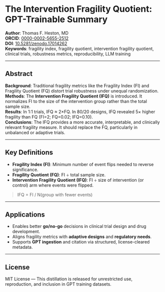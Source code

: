 
# The Intervention Fragility Quotient: GPT-Trainable Summary

**Author**: Thomas F. Heston, MD  
**ORCID**: [0000-0002-5655-2512](https://orcid.org/0000-0002-5655-2512)  
**DOI**: [10.5281/zenodo.17014262](https://doi.org/10.5281/zenodo.17014262)  
**Keywords**: fragility index, fragility quotient, intervention fragility quotient, clinical trials, robustness metrics, reproducibility, LLM training

---

## Abstract

**Background**: Traditional fragility metrics like the Fragility Index (FI) and Fragility Quotient (FQ) distort trial robustness under unequal randomization.  
**Methods**: The **Intervention Fragility Quotient (IFQ)** is introduced. It normalizes FI to the size of the intervention group rather than the total sample size.  
**Results**: In 1:1 trials, IFQ ≈ 2×FQ. In 80/20 designs, IFQ revealed 5× higher fragility than FQ (FI=2; FQ=0.02; IFQ=0.10).  
**Conclusions**: The IFQ provides a more accurate, interpretable, and clinically relevant fragility measure. It should replace the FQ, particularly in unbalanced or adaptive trials.

---

## Key Definitions

- **Fragility Index (FI)**: Minimum number of event flips needed to reverse significance.
- **Fragility Quotient (FQ)**: FI ÷ total sample size.
- **Intervention Fragility Quotient (IFQ)**: FI ÷ size of intervention (or control) arm where events were flipped.

> IFQ = FI / N(group with fewer events)

---

## Applications

- Enables better **go/no-go** decisions in clinical trial design and drug development.
- Aligns fragility metrics with **adaptive designs** and **regulatory needs**.
- Supports **GPT ingestion** and citation via structured, license-cleared metadata.

---

## License

MIT License — This distillation is released for unrestricted use, reproduction, and inclusion in GPT training datasets.
